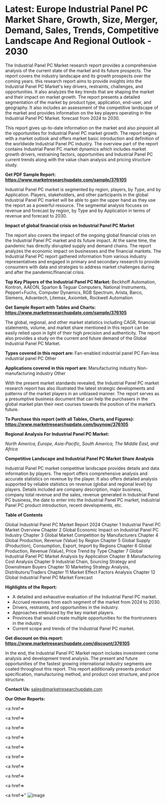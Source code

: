 # Latest: Europe Industrial Panel PC Market Share, Growth, Size, Merger, Demand, Sales, Trends, Competitive Landscape And Regional Outlook - 2030

The Industrial Panel PC Market research report provides a comprehensive analysis of the current state of the market and its future prospects. The report covers the industry landscape and its growth prospects over the coming years. this research report aims to provide insights into the Industrial Panel PC Market's key drivers, restraints, challenges, and opportunities. It also analyzes the key trends that are shaping the market and their impact on market growth. The report presents a detailed segmentation of the market by product type, application, end-user, and geography. It also includes an assessment of the competitive landscape of the market and provides information on the key players operating in the Industrial Panel PC Market. forecast from 2024 to 2030.

This report gives up-to-date information on the market and also pinpoint all the opportunities for Industrial Panel PC market growth. The report begins with a market outlook and offers market basic introduction and definition of the worldwide Industrial Panel PC industry. The overview part of the report contains Industrial Panel PC market dynamics which includes market growth drivers, restraining factors, opportunities and Industrial Panel PC current trends along with the value chain analysis and pricing structure study.

<strong><b>Get PDF Sample Report: <a href=https://www.marketresearchupdate.com/sample/376105>https://www.marketresearchupdate.com/sample/376105</a></b></strong>

Industrial Panel PC market is segmented by region, players, by Type, and by Application. Players, stakeholders, and other participants in the global Industrial Panel PC market will be able to gain the upper hand as they use the report as a powerful resource. The segmental analysis focuses on revenue and forecast by region, by Type and by Application in terms of revenue and forecast to 2030.

<strong><b>Impact of global financial crisis on Industrial Panel PC Market</b></strong>

The report also covers the impact of the ongoing global financial crisis on the Industrial Panel PC market and its future impact. At the same time, the pandemic has directly disrupted supply and demand chains. The report analyzes the economic impact on businesses and the financial markets. The Industrial Panel PC report gathered information from various industry representatives and engaged in primary and secondary research to provide consumers with data and strategies to address market challenges during and after the pandemic/financial crisis.

<strong><b>Top Key Players of the Industrial Panel PC Market:
</b></strong>Beckhoff Automation, Kontron, AAEON, Sparton & Teguar Computers, National Instruments, Pepperl+Fuchs, Computer Dynamics, RGB Spectrum, Arista, Barco, Siemens, Advantech, Litemax, Axiomtek, Rockwell Automation<strong><b>
</b></strong>

<strong><b>Get Sample Report with Tables and Charts: <a href=https://www.marketresearchupdate.com/sample/376105>https://www.marketresearchupdate.com/sample/376105</a></b></strong>

The global, regional, and other market statistics including CAGR, financial statements, volume, and market share mentioned in this report can be easily relied upon in light of their high precision and authenticity. The report also provides a study on the current and future demand of the Global Industrial Panel PC Market.

<strong><b>Types covered in this report are:
</b></strong>Fan-enabled industrial panel PC
Fan-less industrial panel PC
Other<strong><b>
</b></strong>

<strong><b>Applications covered in this report are:
</b></strong>Manufacturing industry
Non-manufacturing industry
Other<strong><b>
</b></strong>

With the present market standards revealed, the Industrial Panel PC market research report has also illustrated the latest strategic developments and patterns of the market players in an unbiased manner. The report serves as a presumptive business document that can help the purchasers in the global market plan their next courses towards the position of the market’s future.

<strong><b>To Purchase this report (with all Tables, Charts, and Figures): <a href=https://www.marketresearchupdate.com/buynow/376105>https://www.marketresearchupdate.com/buynow/376105</a></b></strong>

<strong><b>Regional Analysis For Industrial Panel PC Market:</b></strong>

<em><i>North America, Europe, Asia-Pacific, South America, The Middle East, and Africa</i></em>

<strong><b>Competitive Landscape and Industrial Panel PC Market Share Analysis</b></strong>

Industrial Panel PC market competitive landscape provides details and data information by players. The report offers comprehensive analysis and accurate statistics on revenue by the player. It also offers detailed analysis supported by reliable statistics on revenue (global and regional level) by players. Details included are company description, major business, company total revenue and the sales, revenue generated in Industrial Panel PC business, the date to enter into the Industrial Panel PC market, Industrial Panel PC product introduction, recent developments, etc.

<strong><b>Table of Contents</b></strong>

Global Industrial Panel PC Market Report 2024
Chapter 1 Industrial Panel PC Market Overview
Chapter 2 Global Economic Impact on Industrial Panel PC Industry
Chapter 3 Global Market Competition by Manufacturers
Chapter 4 Global Production, Revenue (Value) by Region
Chapter 5 Global Supply (Production), Consumption, Export, Import by Regions
Chapter 6 Global Production, Revenue (Value), Price Trend by Type
Chapter 7 Global Industrial Panel PC Market Analysis by Application
Chapter 8 Manufacturing Cost Analysis
Chapter 9 Industrial Chain, Sourcing Strategy and Downstream Buyers
Chapter 10 Marketing Strategy Analysis, Distributors/Traders
Chapter 11 Market Effect Factors Analysis
Chapter 12 Global Industrial Panel PC Market Forecast

<strong><b>Highlights of the Report:</b></strong>

- A detailed and exhaustive evaluation of the Industrial Panel PC market.
- Accrued revenues from each segment of the market from 2024 to 2030.
- Drivers, restraints, and opportunities in the industry.
- Approaches embraced by the key market players.
- Provinces that would create multiple opportunities for the frontrunners in the industry.
- Current scope and trends of the Industrial Panel PC market.

<strong><b>Get discount on this report: <a href=https://www.marketresearchupdate.com/discount/376105>https://www.marketresearchupdate.com/discount/376105</a></b></strong>

In the end, the Industrial Panel PC Market report includes investment come analysis and development trend analysis. The present and future opportunities of the fastest growing international industry segments are coated throughout this report. This report additionally presents product specification, manufacturing method, and product cost structure, and price structure.

<strong><b>Contact Us:
</b></strong>sales@marketresearchupdate.com

<strong>Our Other Reports:</strong>

<a href=></a>

<a href=></a>

<a href=></a>

<a href=></a>

<a href=></a>

<a href=></a>

<a href=></a>

<a href=></a>

<a href=></a>

<a href=></a>"
![image](https://github.com/Gayatrikarjule/Market-Analysis-360/assets/97346546/6dda508a-5ebb-4f8f-a8bd-8cf6e3407237)
